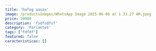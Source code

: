 ```yaml
---
title: 'hofog aasas'
image: /productsImages/WhatsApp Image 2025-06-06 at 1.33.27 AM.jpeg
price: 10000
description: 'fsdfsdfsf'
category: 'Parlantes'
tags: ["fdfdf"]
featured: false
caracteristicas: []
---
```


